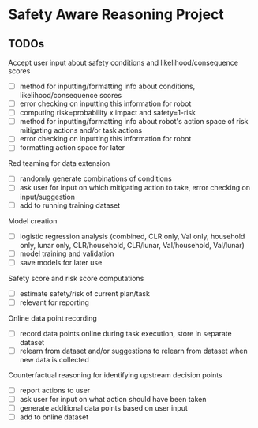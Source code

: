 # Safety Aware Reasoning Project

## TODOs

Accept user input about safety conditions and likelihood/consequence scores
- [ ] method for inputting/formatting info about conditions, likelihood/consequence scores
- [ ] error checking on inputting this information for robot
- [ ] computing risk=probability x impact and safety=1-risk
- [ ] method for inputting/formatting info about robot's action space of risk mitigating actions and/or task actions
- [ ] error checking on inputting this information for robot
- [ ] formatting action space for later

Red teaming for data extension
- [ ] randomly generate combinations of conditions
- [ ] ask user for input on which mitigating action to take, error checking on input/suggestion
- [ ] add to running training dataset

Model creation
- [ ] logistic regression analysis (combined, CLR only, Val only, household only, lunar only, CLR/household, CLR/lunar, Val/household, Val/lunar)
- [ ] model training and validation
- [ ] save models for later use

Safety score and risk score computations
- [ ] estimate safety/risk of current plan/task
- [ ] relevant for reporting

Online data point recording
- [ ] record data points online during task execution, store in separate dataset
- [ ] relearn from dataset and/or suggestions to relearn from dataset when new data is collected

Counterfactual reasoning for identifying upstream decision points
- [ ] report actions to user
- [ ] ask user for input on what action should have been taken
- [ ] generate additional data points based on user input
- [ ] add to online dataset
